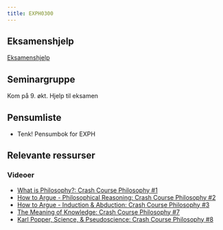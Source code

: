 ```yaml
---
title: EXPH0300
---
```


## Eksamenshjelp

[Eksamenshjelp](eksamenshjelp.md)

## Seminargruppe

Kom på 9. økt. Hjelp til eksamen

## Pensumliste

- Tenk! Pensumbok for EXPH

## Relevante ressurser

### Videoer

- [What is Philosophy?: Crash Course Philosophy #1](https://youtu.be/1A_CAkYt3GY?si=ogJtCW906Pp5pxHA)
- [How to Argue - Philosophical Reasoning: Crash Course Philosophy #2](https://youtu.be/NKEhdsnKKHs?si=AEhX6CmVyI-0d6TB)
- [How to Argue - Induction & Abduction: Crash Course Philosophy #3](https://youtu.be/-wrCpLJ1XAw?si=YBIvkMH0UWmb59wK)
- [The Meaning of Knowledge: Crash Course Philosophy #7](https://youtu.be/kXhJ3hHK9hQ?si=4lNh2vUf0BkEthLA)
- [Karl Popper, Science, & Pseudoscience: Crash Course Philosophy #8](https://youtu.be/-X8Xfl0JdTQ?si=K0YjWSBbA4gjeayG)
